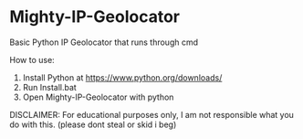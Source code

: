 # Mighty-IP-Geolocator
Basic Python IP Geolocator that runs through cmd

How to use:
1. Install Python at https://www.python.org/downloads/
2. Run Install.bat
3. Open Mighty-IP-Geolocator with python

DISCLAIMER: For educational purposes only, I am not responsible what you do with this.
(please dont steal or skid i beg)
